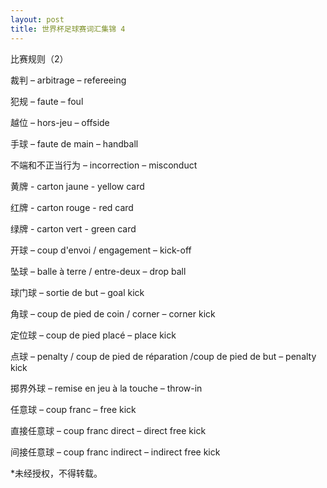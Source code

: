 ```yaml
---
layout: post
title: 世界杯足球赛词汇集锦 4
---
```


比赛规则（2）

裁判 – arbitrage – refereeing

犯规 – faute – foul

越位 – hors-jeu – offside

手球 – faute de main – handball

不端和不正当行为 – incorrection – misconduct

黄牌 - carton jaune - yellow card

红牌 - carton rouge - red card

绿牌 - carton vert - green card

开球 – coup d'envoi / engagement – kick-off

坠球 – balle à terre / entre-deux – drop ball

球门球 – sortie de but – goal kick

角球 – coup de pied de coin / corner – corner kick

定位球 – coup de pied placé – place kick

点球 – penalty / coup de pied de réparation /coup de pied de but – penalty kick

掷界外球 – remise en jeu à la touche – throw-in

任意球 – coup franc – free kick

直接任意球 – coup franc direct – direct free kick

间接任意球 – coup franc indirect – indirect free kick

*未经授权，不得转载。
